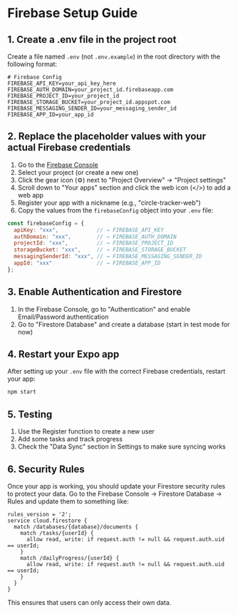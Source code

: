 # Firebase Setup Guide

## 1. Create a .env file in the project root

Create a file named `.env` (not `.env.example`) in the root directory with the following format:

```
# Firebase Config
FIREBASE_API_KEY=your_api_key_here
FIREBASE_AUTH_DOMAIN=your_project_id.firebaseapp.com
FIREBASE_PROJECT_ID=your_project_id
FIREBASE_STORAGE_BUCKET=your_project_id.appspot.com
FIREBASE_MESSAGING_SENDER_ID=your_messaging_sender_id
FIREBASE_APP_ID=your_app_id
```

## 2. Replace the placeholder values with your actual Firebase credentials

1. Go to the [Firebase Console](https://console.firebase.google.com/)
2. Select your project (or create a new one)
3. Click the gear icon (⚙️) next to "Project Overview" → "Project settings"
4. Scroll down to "Your apps" section and click the web icon (</>) to add a web app
5. Register your app with a nickname (e.g., "circle-tracker-web") 
6. Copy the values from the `firebaseConfig` object into your `.env` file:

```javascript
const firebaseConfig = {
  apiKey: "xxx",            // → FIREBASE_API_KEY
  authDomain: "xxx",        // → FIREBASE_AUTH_DOMAIN
  projectId: "xxx",         // → FIREBASE_PROJECT_ID
  storageBucket: "xxx",     // → FIREBASE_STORAGE_BUCKET
  messagingSenderId: "xxx", // → FIREBASE_MESSAGING_SENDER_ID
  appId: "xxx"              // → FIREBASE_APP_ID
};
```

## 3. Enable Authentication and Firestore

1. In the Firebase Console, go to "Authentication" and enable Email/Password authentication
2. Go to "Firestore Database" and create a database (start in test mode for now)

## 4. Restart your Expo app

After setting up your `.env` file with the correct Firebase credentials, restart your app:

```bash
npm start
```

## 5. Testing

1. Use the Register function to create a new user
2. Add some tasks and track progress
3. Check the "Data Sync" section in Settings to make sure syncing works

## 6. Security Rules

Once your app is working, you should update your Firestore security rules to protect your data. Go to the Firebase Console → Firestore Database → Rules and update them to something like:

```
rules_version = '2';
service cloud.firestore {
  match /databases/{database}/documents {
    match /tasks/{userId} {
      allow read, write: if request.auth != null && request.auth.uid == userId;
    }
    match /dailyProgress/{userId} {
      allow read, write: if request.auth != null && request.auth.uid == userId;
    }
  }
}
```

This ensures that users can only access their own data. 